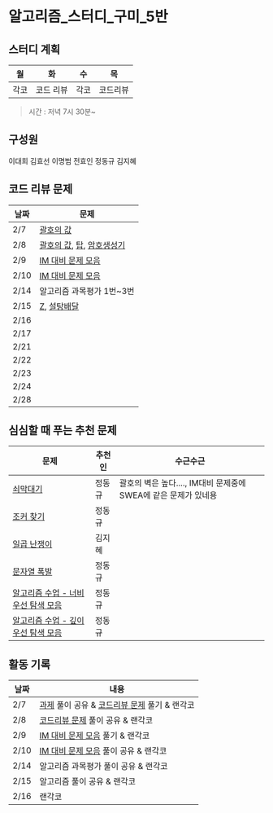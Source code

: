 # 알고리즘_스터디_구미_5반

## 스터디 계획  
| 월 |화  | 수 |목  |
|--|--|--|--|
| 각코 | 코드 리뷰 | 각코 | 코드리뷰 |  

> 시간 : 저녁 7시 30분~  

## 구성원  
이대희 김효선 이명범 전효인 정동규 김지혜


## 코드 리뷰 문제 
  
| 날짜 |문제  |
|--|--|
|2/7  | [괄호의 값](https://www.acmicpc.net/problem/2504) |
| 2/8 | [괄호의 값](https://www.acmicpc.net/problem/2504), [탑](https://www.acmicpc.net/problem/2493), [암호생성기](https://swexpertacademy.com/main/code/problem/problemDetail.do?contestProbId=AV14uWl6AF0CFAYD) |
| 2/9 | [IM 대비 문제 모음](https://www.acmicpc.net/group/workbook/view/13659/41950) |
| 2/10 | [IM 대비 문제 모음](https://www.acmicpc.net/group/workbook/view/13659/41950) |
| 2/14 | 알고리즘 과목평가 1번~3번 |
| 2/15 | [Z](https://www.acmicpc.net/problem/1074), [설탕배달](https://www.acmicpc.net/problem/2839) |
| 2/16 |  |
| 2/17 |  |
| 2/21 |  |
| 2/22 |  |
| 2/23 |  |
| 2/24 |  |
| 2/28 |  |
  
## 심심할 때 푸는 추천 문제
|문제  | 추천인 | 수근수근|
|--|--|--|
| [쇠막대기](https://www.acmicpc.net/problem/10799) | 정동규 | 괄호의 벽은 높다...., IM대비 문제중에 SWEA에 같은 문제가 있네용 |
| [조커 찾기](https://www.acmicpc.net/problem/24393) | 정동규 |    |
| [일곱 난쟁이](https://www.acmicpc.net/problem/2309) | 김지혜 |    |
| [문자열 폭발](https://www.acmicpc.net/problem/9935) | 정동규 |    |
| [알고리즘 수업 - 너비 우선 탐색 모음](https://www.acmicpc.net/workbook/view/10251) | 정동규 |    |
| [알고리즘 수업 - 깊이 우선 탐색 모음](https://www.acmicpc.net/workbook/view/10367) | 정동규 |    |

## 활동 기록  

| 날짜 | 내용 |
|--|--|
| 2/7 | [과제](https://www.acmicpc.net/problem/2493) 풀이 공유 & [코드리뷰 문제](https://www.acmicpc.net/problem/2504) 풀기 & 랜각코|
| 2/8 | [코드리뷰 문제](https://www.acmicpc.net/problem/2504) 풀이 공유 & 랜각코|
| 2/9 | [IM 대비 문제 모음](https://www.acmicpc.net/group/workbook/view/13659/41950) 풀기 & 랜각코|
| 2/10 | [IM 대비 문제 모음](https://www.acmicpc.net/group/workbook/view/13659/41950) 풀이 공유 & 랜각코|
| 2/14 | 알고리즘 과목평가 풀이 공유 & 랜각코|
| 2/15 | 알고리즘 풀이 공유 & 랜각코|
| 2/16 | 랜각코|

